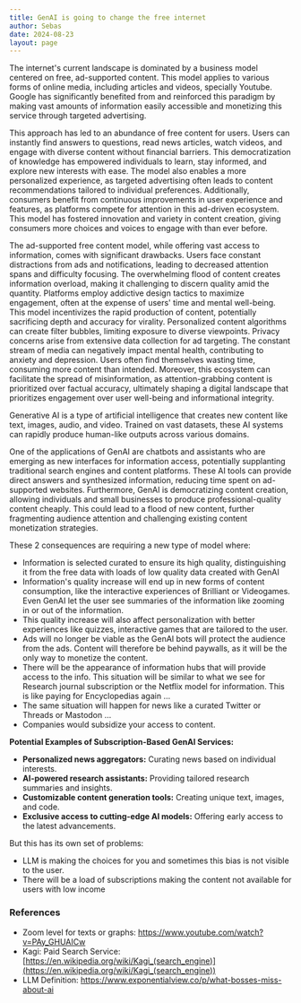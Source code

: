```yaml
---
title: GenAI is going to change the free internet
author: Sebas
date: 2024-08-23
layout: page
---
```


The internet's current landscape is dominated by a business model centered on free, ad-supported content. This model applies to various forms of online media, including articles and videos, specially Youtube. Google has significantly benefited from and reinforced this paradigm by making vast amounts of information easily accessible and monetizing this service through targeted advertising. 

This approach has led to an abundance of free content for users. Users can instantly find answers to questions, read news articles, watch videos, and engage with diverse content without financial barriers. This democratization of knowledge has empowered individuals to learn, stay informed, and explore new interests with ease. The model also enables a more personalized experience, as targeted advertising often leads to content recommendations tailored to individual preferences. Additionally, consumers benefit from continuous improvements in user experience and features, as platforms compete for attention in this ad-driven ecosystem. This model has fostered innovation and variety in content creation, giving consumers more choices and voices to engage with than ever before.

The ad-supported free content model, while offering vast access to information, comes with significant drawbacks. Users face constant distractions from ads and notifications, leading to decreased attention spans and difficulty focusing. The overwhelming flood of content creates information overload, making it challenging to discern quality amid the quantity. Platforms employ addictive design tactics to maximize engagement, often at the expense of users' time and mental well-being. This model incentivizes the rapid production of content, potentially sacrificing depth and accuracy for virality. Personalized content algorithms can create filter bubbles, limiting exposure to diverse viewpoints. Privacy concerns arise from extensive data collection for ad targeting. The constant stream of media can negatively impact mental health, contributing to anxiety and depression. Users often find themselves wasting time, consuming more content than intended. Moreover, this ecosystem can facilitate the spread of misinformation, as attention-grabbing content is prioritized over factual accuracy, ultimately shaping a digital landscape that prioritizes engagement over user well-being and informational integrity.

Generative AI is a type of artificial intelligence that creates new content like text, images, audio, and video. Trained on vast datasets, these AI systems can rapidly produce human-like outputs across various domains. 

One of the applications of GenAI are chatbots and assistants who are emerging as new interfaces for information access, potentially supplanting traditional search engines and content platforms. These AI tools can provide direct answers and synthesized information, reducing time spent on ad-supported websites.
Furthermore, GenAI is democratizing content creation, allowing individuals and small businesses to produce professional-quality content cheaply. This could lead to a flood of new content, further fragmenting audience attention and challenging existing content monetization strategies.

These 2 consequences are requiring a new type of model where:

- Information is selected curated to ensure its high quality, distinguishing it from the free data with loads of low quality data created with GenAI
- Information's quality increase will end up in new forms of content consumption, like the interactive experiences of Brilliant or Videogames. Even GenAI let the user see summaries of the information like zooming in or out of the information.
- This quality increase will also affect personalization with better experiences like quizzes, interactive games that are tailored to the user.
- Ads will no longer be viable as the GenAI bots will protect the audience from the ads. Content will therefore be behind paywalls, as it will be the only way to monetize the content.
- There will be the appearance of information hubs that will provide access to the info. This situation will be similar to what we see for Research journal subscription or the Netflix model for information. This is like paying for Encyclopedias again …
- The same situation will happen for news like a curated Twitter or Threads or Mastodon …
- Companies would subsidize your access to content.

**Potential Examples of Subscription-Based GenAI Services:**

- **Personalized news aggregators:** Curating news based on individual interests.
- **AI-powered research assistants:** Providing tailored research summaries and insights.
- **Customizable content generation tools:** Creating unique text, images, and code.
- **Exclusive access to cutting-edge AI models:** Offering early access to the latest advancements.

But this has its own set of problems:

- LLM is making the choices for you and sometimes this bias is not visible to the user.
- There will be a load of subscriptions making the content not available for users with low income

### References

- Zoom level for texts or graphs: https://www.youtube.com/watch?v=PAy_GHUAICw
- Kagi: Paid Search Service: [https://en.wikipedia.org/wiki/Kagi_(search_engine)](https://en.wikipedia.org/wiki/Kagi_(search_engine))
- LLM Definition: https://www.exponentialview.co/p/what-bosses-miss-about-ai